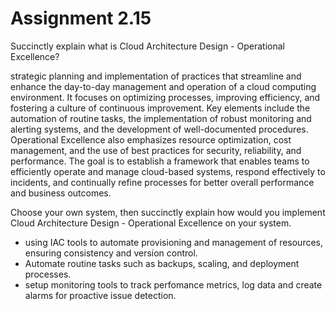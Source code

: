 # Assignment 2.15

Succinctly explain what is Cloud Architecture Design - Operational Excellence?

strategic planning and implementation of practices that streamline and enhance the day-to-day management and operation of a cloud computing environment. It focuses on optimizing processes, improving efficiency, and fostering a culture of continuous improvement. Key elements include the automation of routine tasks, the implementation of robust monitoring and alerting systems, and the development of well-documented procedures. Operational Excellence also emphasizes resource optimization, cost management, and the use of best practices for security, reliability, and performance. The goal is to establish a framework that enables teams to efficiently operate and manage cloud-based systems, respond effectively to incidents, and continually refine processes for better overall performance and business outcomes.

Choose your own system, then succinctly explain how would you implement Cloud Architecture Design - Operational Excellence on your system.

- using IAC tools to automate provisioning and management of resources, ensuring consistency and version control.
- Automate routine tasks such as backups, scaling, and deployment processes.
- setup monitoring tools to track perfomance metrics, log data and create alarms for proactive issue detection.